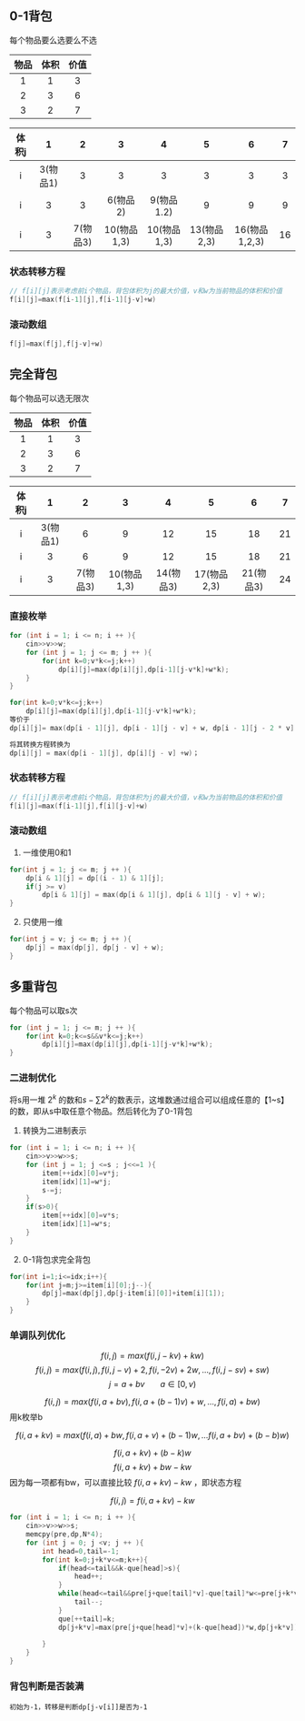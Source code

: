 
## 0-1背包

每个物品要么选要么不选

|物品|体积|价值|
|:--:|:--:|:--:|
|1|1|3|
|2|3|6|
|3|2|7|

|体积j|1|2|3|4|5|6|7|
|:--:|:--:|:--:|:--:|:--:|:--:|:--:|:--:|
|i|3(物品1)|3|3|3|3|3|3|
|i|3|3|6(物品2)|9(物品1.2)|9|9|9
|i|3|7(物品3)|10(物品1,3)|10(物品1,3)|13(物品2,3)|16(物品1,2,3)|16|

### 状态转移方程
```c++
// f[i][j]表示考虑前i个物品，背包体积为j的最大价值，v和w为当前物品的体积和价值
f[i][j]=max(f[i-1][j],f[i-1][j-v]+w)
```
### 滚动数组
```c++
f[j]=max(f[j],f[j-v]+w)
```

## 完全背包

每个物品可以选无限次

|物品|体积|价值|
|:--:|:--:|:--:|
|1|1|3|
|2|3|6|
|3|2|7|

|体积j|1|2|3|4|5|6|7|
|:--:|:--:|:--:|:--:|:--:|:--:|:--:|:--:|
|i|3(物品1)|6|9|12|15|18|21|
|i|3|6|9|12|15|18|21
|i|3|7(物品3)|10(物品1,3)|14(物品3)|17(物品2,3)|21(物品3)|24|

### 直接枚举
```c++
for (int i = 1; i <= n; i ++ ){
	cin>>v>>w;
	for (int j = 1; j <= m; j ++ ){
		for(int k=0;v*k<=j;k++)
			dp[i][j]=max(dp[i][j],dp[i-1][j-v*k]+w*k);
	}
}
```
```c++
for(int k=0;v*k<=j;k++)
	dp[i][j]=max(dp[i][j],dp[i-1][j-v*k]+w*k);
等价于
dp[i][j]= max(dp[i - 1][j], dp[i - 1][j - v] + w, dp[i - 1][j - 2 * v] + 2 * w, dp[i - 1][j - 3 * v] + 3 * w);

将其转换方程转换为
dp[i][j] = max(dp[i - 1][j], dp[i][j - v] +w)；
```
### 状态转移方程
```c++
// f[i][j]表示考虑前i个物品，背包体积为j的最大价值，v和w为当前物品的体积和价值
f[i][j]=max(f[i-1][j],f[i][j-v]+w)
```

### 滚动数组

1. 一维使用0和1
```c++
for(int j = 1; j <= m; j ++ ){
	dp[i & 1][j] = dp[(i - 1) & 1][j];
	if(j >= v)
		dp[i & 1][j] = max(dp[i & 1][j], dp[i & 1][j - v] + w);
}
```
2. 只使用一维
```c++
for(int j = v; j <= m; j ++ ){
	dp[j] = max(dp[j], dp[j - v] + w);
}
```
## 多重背包

每个物品可以取s次
```c++
for (int j = 1; j <= m; j ++ ){
	for(int k=0;k<=s&&v*k<=j;k++)
		dp[i][j]=max(dp[i][j],dp[i-1][j-v*k]+w*k);
}
```

### 二进制优化

将s用一堆 $2^k$ 的数和$s-\sum 2^k$的数表示，这堆数通过组合可以组成任意的【1~s】的数，即从s中取任意个物品。然后转化为了0-1背包

1. 转换为二进制表示
```c++
for (int i = 1; i <= n; i ++ ){
	cin>>v>>w>>s;
	for (int j = 1; j <=s ; j<<=1 ){
		item[++idx][0]=v*j;
		item[idx][1]=w*j;
		s-=j;
	}   
	if(s>0){
		item[++idx][0]=v*s;
		item[idx][1]=w*s;
	}
}
```
2. 0-1背包求完全背包
```c++
for(int i=1;i<=idx;i++){
	for(int j=m;j>=item[i][0];j--){
		dp[j]=max(dp[j],dp[j-item[i][0]]+item[i][1]);
	}
}
```

### 单调队列优化

$$
f(i,j)=max(f(i,j-kv)+kw)
\tag{1}
$$$$
f(i,j)=max(f(i,j),f(i,j-v)+2,f(i,-2v)+2w,...,f(i,j-sv)+sw)  
\tag{2}
$$
		$$ j=a+bv ~~~~~~~  a\in [0,v) \tag{3}$$

$$f(i,j)=max(f(i,a+bv),f(i,a+(b-1)v)+w,...,f(i,a)+bw) \tag{4}$$
用k枚举b

$$
f(i,a+kv)=max(f(i,a)+bw,f(i,a+v)+(b-1)w,...f(i,a+bv)+(b-b)w) \tag{5}
$$

$$
f(i,a+kv)+(b-k)w
$$
$$f(i,a+kv)+bw-kw$$
因为每一项都有bw，可以直接比较 $f(i,a+kv)-kw$ ，即状态方程

$$
f(i,j)=f(i,a+kv)-kw
$$
```c++
for (int i = 1; i <= n; i ++ ){
	cin>>v>>w>>s;
	memcpy(pre,dp,N*4);
	for (int j = 0; j <v; j ++ ){
		int head=0,tail=-1;
		for(int k=0;j+k*v<=m;k++){
			if(head<=tail&&k-que[head]>s){
				head++;
			}
			while(head<=tail&&pre[j+que[tail]*v]-que[tail]*w<=pre[j+k*v]-k*w){
				tail--;
			}
			que[++tail]=k;
			dp[j+k*v]=max(pre[j+que[head]*v]+(k-que[head])*w,dp[j+k*v]);
			
		}
	}
}
```


### 背包判断是否装满

```
初始为-1，转移是判断dp[j-v[i]]是否为-1
```
